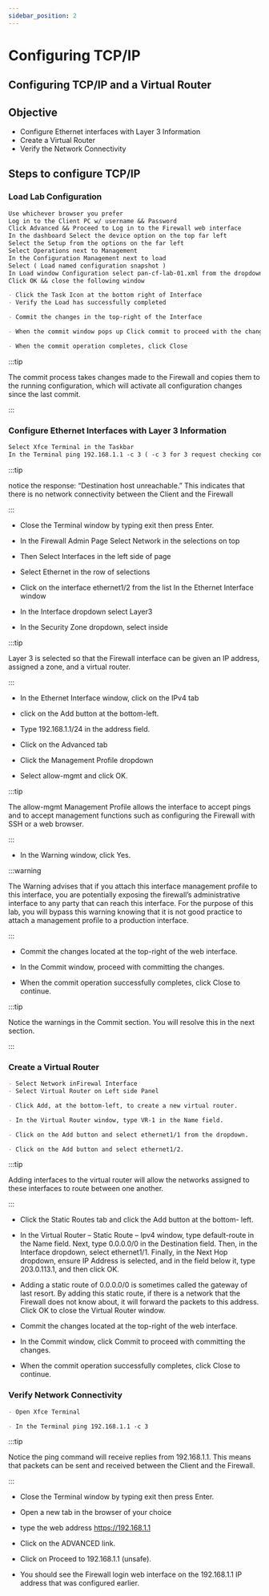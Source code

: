 ```yaml
---
sidebar_position: 2
---
```


# Configuring TCP/IP

## Configuring TCP/IP and a Virtual Router

## Objective

- Configure Ethernet interfaces with Layer 3 Information
- Create a Virtual Router
- Verify the Network Connectivity

## Steps to configure TCP/IP
### Load Lab Configuration
```md 
Use whichever browser you prefer
Log in to the Client PC w/ username && Password
Click Advanced && Proceed to Log in to the Firewall web interface
In the dashboard Select the device option on the top far left
Select the Setup from the options on the far left
Select Operations next to Management
In the Configuration Management next to load
Select ( Load named configuration snapshot )
In Load window Configuration select pan-cf-lab-01.xml from the dropdown
Click OK && close the following window

- Click the Task Icon at the bottom right of Interface
- Verify the Load has successfully completed

- Commit the changes in the top-right of the Interface

- When the commit window pops up Click commit to proceed with the changes

- When the commit operation completes, click Close
```

:::tip

The commit process takes changes made to the Firewall and copies them to the running configuration, which will activate all configuration changes since the last commit.

:::

### Configure Ethernet Interfaces with Layer 3 Information
```md 
Select Xfce Terminal in the Taskbar
In the Terminal ping 192.168.1.1 -c 3 ( -c 3 for 3 request checking connectivity )
```

:::tip

notice the response: “Destination host unreachable.” This indicates that there is no network connectivity between the Client and the Firewall

:::

- Close the Terminal window by typing exit then press Enter.

- In the Firewall Admin Page Select Network in the selections on top

- Then Select Interfaces in the left side of page

- Select Ethernet in the row of selections

- Click on the interface ethernet1/2 from the list In the Ethernet Interface window
- In the Interface dropdown select Layer3
- In the Security Zone dropdown, select inside

:::tip

Layer 3 is selected so that the Firewall interface can be given an IP address, assigned a zone, and a virtual router.

:::

- In the Ethernet Interface window, click on the IPv4 tab
- click on the Add button at the bottom-left.
- Type 192.168.1.1/24 in the address field.

- Click on the Advanced tab
- Click the Management Profile dropdown
- Select allow-mgmt and click OK.

:::tip

The allow-mgmt Management Profile allows the interface to accept pings and to accept management functions such as configuring the Firewall with SSH or a web browser.

:::

- In the Warning window, click Yes.

:::warning

The Warning advises that if you attach this interface management profile to this interface, you are potentially exposing the firewall’s administrative interface to any party that can reach this interface. For the purpose of this lab, you will bypass this warning knowing that it is not good practice to attach a management profile to a production interface.

:::

- Commit the changes located at the top-right of the web interface.

- In the Commit window, proceed with committing the changes.

- When the commit operation successfully completes, click Close to continue.

:::tip

Notice the warnings in the Commit section. You will resolve this in the next section.

:::

### Create a Virtual Router
```md 
- Select Network inFirewal Interface
- Select Virtual Router on Left side Panel

- Click Add, at the bottom-left, to create a new virtual router.

- In the Virtual Router window, type VR-1 in the Name field.

- Click on the Add button and select ethernet1/1 from the dropdown.

- Click on the Add button and select ethernet1/2.
```

:::tip

Adding interfaces to the virtual router will allow the networks assigned to these interfaces to route between one another.

:::

- Click the Static Routes tab and click the Add button at the bottom- left.

- In the Virtual Router – Static Route – Ipv4 window, type default-route in the Name field. Next, type 0.0.0.0/0 in the Destination field. Then, in the Interface dropdown, select ethernet1/1. Finally, in the Next Hop dropdown, ensure IP Address is selected, and in the field below it, type 203.0.113.1, and then click OK.

- Adding a static route of 0.0.0.0/0 is sometimes called the gateway of last resort. By adding this static route, if there is a network that the Firewall does not know about, it will forward the packets to this address. Click OK to close the Virtual Router window.

- Commit the changes located at the top-right of the web interface.

- In the Commit window, click Commit to proceed with committing the changes.

- When the commit operation successfully completes, click Close to continue.

### Verify Network Connectivity
```md 
- Open Xfce Terminal

- In the Terminal ping 192.168.1.1 -c 3
```

:::tip

Notice the ping command will receive replies from 192.168.1.1. This means that packets can be sent and received between the Client and the Firewall.

:::

- Close the Terminal window by typing exit then press Enter.

- Open a new tab in the browser of your choice

- type the web address https://192.168.1.1

- Click on the ADVANCED link.

- Click on Proceed to 192.168.1.1 (unsafe).

- You should see the Firewall login web interface on the 192.168.1.1 IP address that was configured earlier.
